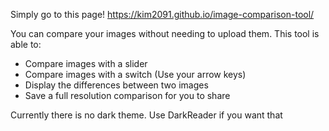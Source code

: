 Simply go to this page!
https://kim2091.github.io/image-comparison-tool/

You can compare your images without needing to upload them. This tool is able to:
- Compare images with a slider
- Compare images with a switch (Use your arrow keys)
- Display the differences between two images
- Save a full resolution comparison for you to share

Currently there is no dark theme. Use DarkReader if you want that
